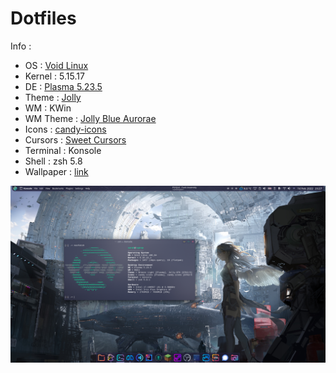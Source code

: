  # Dotfiles

Info :
- OS : [Void Linux](https://voidlinux.org/)
- Kernel : 5.15.17
- DE : [Plasma 5.23.5](https://kde.org/fr/plasma-desktop/)
- Theme : [Jolly](https://www.pling.com/p/1654379/)
- WM : KWin
- WM Theme : [Jolly Blue Aurorae](https://www.pling.com/p/1654353/)
- Icons : [candy-icons](https://store.kde.org/p/1305251)
- Cursors : [Sweet Cursors](https://store.kde.org/p/1393084)
- Terminal : Konsole
- Shell : zsh 5.8
- Wallpaper : [link](https://www.pixiv.net/en/artworks/89446377)

<img src="Screenshot_20220214_232739.png">
